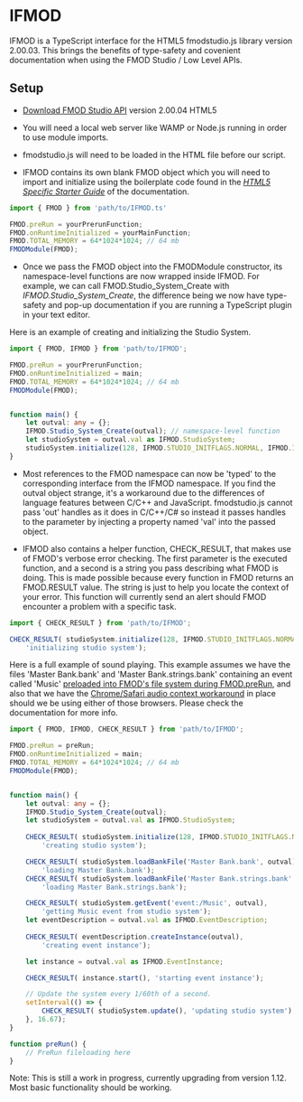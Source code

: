 IFMOD
=====================

IFMOD is a TypeScript interface for the HTML5 fmodstudio.js library version 2.00.03. This brings the benefits of type-safety and covenient documentation when using the FMOD Studio / Low Level APIs.


Setup
---------------------

- [Download FMOD Studio API](https://www.fmod.com/download) version 2.00.04 HTML5

- You will need a local web server like WAMP or Node.js running in order to use module imports.

- fmodstudio.js will need to be loaded in the HTML file before our script.

- IFMOD contains its own blank FMOD object which you will need to import and initialize using the boilerplate code found in the [*HTML5 Specific Starter Guide*](https://www.fmod.com/resources/documentation-api?version=2.0&page=platforms-html5.html#start-up-code) of the documentation.

```typescript
import { FMOD } from 'path/to/IFMOD.ts'

FMOD.preRun = yourPrerunFunction;
FMOD.onRuntimeInitialized = yourMainFunction;
FMOD.TOTAL_MEMORY = 64*1024*1024; // 64 mb
FMODModule(FMOD); 
```

- Once we pass the FMOD object into the FMODModule constructor, its namespace-level functions are now wrapped inside IFMOD. For example, we can call FMOD.Studio_System_Create with *IFMOD.Studio_System_Create*, the difference being we now have type-safety and pop-up documentation if you are running a TypeScript plugin in your text editor. 

Here is an example of creating and initializing the Studio System.
```typescript
import { FMOD, IFMOD } from 'path/to/IFMOD';

FMOD.preRun = yourPrerunFunction;
FMOD.onRuntimeInitialized = main;
FMOD.TOTAL_MEMORY = 64*1024*1024; // 64 mb
FMODModule(FMOD);


function main() {
	let outval: any = {};
	IFMOD.Studio_System_Create(outval); // namespace-level function
	let studioSystem = outval.val as IFMOD.StudioSystem;
	studioSystem.initialize(128, IFMOD.STUDIO_INITFLAGS.NORMAL, IFMOD.INITFLAGS.NORMAL, null);
}
```
- Most references to the FMOD namespace can now be 'typed' to the corresponding interface from the IFMOD namespace. If you find the outval object strange, it's a workaround due to the differences of language features between C/C++ and JavaScript. fmodstudio.js cannot pass 'out' handles as it does in C/C++/C# so instead it passes handles to the parameter by injecting a property named 'val' into the passed object.

- IFMOD also contains a helper function, CHECK_RESULT, that makes use of FMOD's verbose error checking. The first parameter is the executed function, and a second is a string you pass describing what FMOD is doing. This is made possible because every function in FMOD returns an FMOD.RESULT value. The string is just to help you locate the context of your error. This function will currently send an alert should FMOD encounter a problem with a specific task.

```typescript
import { CHECK_RESULT } from 'path/to/IFMOD';

CHECK_RESULT( studioSystem.initialize(128, IFMOD.STUDIO_INITFLAGS.NORMAL, IFMOD.INITFLAGS.NORMAL, null), 
	'initializing studio system');
```


Here is a full example of sound playing. This example assumes we have the files 'Master Bank.bank' and 'Master Bank.strings.bank' containing an event called 'Music' [preloaded into FMOD's file system during FMOD.preRun](https://www.fmod.com/resources/documentation-api?version=2.0&page=platforms-html5.html#file-access), and also that we have the [Chrome/Safari audio context workaround](https://www.fmod.com/resources/documentation-api?version=2.0&page=platforms-html5.html#safari-and-chrome-browser-user-interaction-requirement-use-for-all-browsers) in place should we be using either of those browsers. Please check the documentation for more info.

```typescript
import { FMOD, IFMOD, CHECK_RESULT } from 'path/to/IFMOD';

FMOD.preRun = preRun;
FMOD.onRuntimeInitialized = main;
FMOD.TOTAL_MEMORY = 64*1024*1024; // 64 mb
FMODModule(FMOD);


function main() {
	let outval: any = {};
	IFMOD.Studio_System_Create(outval);
	let studioSystem = outval.val as IFMOD.StudioSystem;
	
	CHECK_RESULT( studioSystem.initialize(128, IFMOD.STUDIO_INITFLAGS.NORMAL, IFMOD.INITFLAGS.NORMAL, null),
		'creating studio system');

	CHECK_RESULT( studioSystem.loadBankFile('Master Bank.bank', outval),
		'loading Master Bank.bank');
	CHECK_RESULT( studioSystem.loadBankFile('Master Bank.strings.bank', outval),
		'loading Master Bank.strings.bank');

	CHECK_RESULT( studioSystem.getEvent('event:/Music', outval),
		'getting Music event from studio system');
	let eventDescription = outval.val as IFMOD.EventDescription;
	
	CHECK_RESULT( eventDescription.createInstance(outval),
		'creating event instance');

	let instance = outval.val as IFMOD.EventInstance;

	CHECK_RESULT( instance.start(), 'starting event instance');

	// Update the system every 1/60th of a second.
	setInterval(() => { 
		CHECK_RESULT( studioSystem.update(), 'updating studio system');
	}, 16.67);
}

function preRun() {
	// PreRun fileloading here
}

```

Note: This is still a work in progress, currently upgrading from version 1.12. Most basic functionality should be working.
